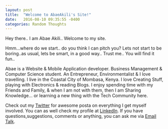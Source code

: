 ```yaml
---
layout: post
title:  "Welcome to AbaeAkili's Site!"
date:   2016-08-10 09:35:55 -0400
categories: Random Thoughts
---
```

Hey there..
I am Abae Akili..
Welcome to my site.

Hmm...where do we start.. do you think I can pitch you?
Lets not start to be boring..as usual, lets be smart, in a good way..
Trust me.. You will find it fun..

Abae is a Website & Mobile Application developer. Business Management & Computer Science student. An Entrepreneur, Environmentalist & I love travelling. I live in the Coastal City of Mombasa, Kenya. I love Creating Stuff, playing with Electronics & reading Blogs. I enjoy spending time with my Friends and Family, & when I am not with them, then I am Sharing Knowledge... or learning a new thing with the Tech Community here.


Check out my [Twitter][Twitter] for awesome posta on everything I get myself involved. You can as well check my profile at [LinkedIn][LinkedIn]. If you have questions,suggestions, comments or anything, you can ask me via [Email Talk][Email].

[Twitter]: http://twitter.com/abaekili
[LinkedIn]:   https://linkedin.com/abaeakili
[Email]: mailto:abaeakili254@gmail.com

